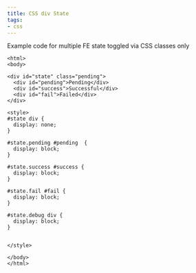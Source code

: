 ```yaml
---
title: CSS div State
tags:
- css
---
```


Example code for multiple FE state toggled via CSS classes only

```
<html>
<body>

<div id="state" class="pending">
  <div id="pending">Pending</div>
  <div id="success">Successful</div>
  <div id="fail">Failed</div>
</div>

<style>
#state div {
  display: none;
}

#state.pending #pending  {
  display: block;
}

#state.success #success {
  display: block;
}

#state.fail #fail {
  display: block;
}

#state.debug div {
  display: block;
}


</style>

</body>
</html>
```
